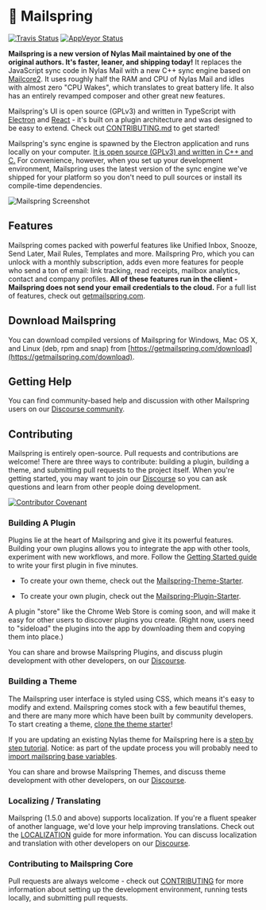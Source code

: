 # 💌 Mailspring

[![Travis Status](https://api.travis-ci.com/Foundry376/Mailspring.svg?branch=master)](https://travis-ci.com/github/Foundry376/Mailspring)
[![AppVeyor Status](https://ci.appveyor.com/api/projects/status/iuuuy6d65u3x6bj6?svg=true)](https://ci.appveyor.com/project/Foundry376/Mailspring)

**Mailspring is a new version of Nylas Mail maintained by one of the original authors. It's faster, leaner, and shipping today!** It replaces the JavaScript sync code in Nylas Mail with a new C++ sync engine based on [Mailcore2](https://github.com/MailCore/mailcore2). It uses roughly half the RAM and CPU of Nylas Mail and idles with almost zero "CPU Wakes", which translates to great battery life. It also has an entirely revamped composer and other great new features.

Mailspring's UI is open source (GPLv3) and written in TypeScript with [Electron](https://github.com/atom/electron) and [React](https://facebook.github.io/react/) - it's built on a plugin architecture and was designed to be easy to extend. Check out [CONTRIBUTING.md](https://github.com/Foundry376/Mailspring/blob/master/CONTRIBUTING.md) to get started!

Mailspring's sync engine is spawned by the Electron application and runs locally on your computer. [It is open source (GPLv3) and written in C++ and C.](https://github.com/Foundry376/Mailspring-Sync) For convenience, however, when you set up your development environment, Mailspring uses the latest version of the sync engine we've shipped for your platform so you don't need to pull sources or install its compile-time dependencies.

![Mailspring Screenshot](https://github.com/Foundry376/Mailspring/raw/master/screenshots/hero_graphic_mac%402x.png)

## Features

Mailspring comes packed with powerful features like Unified Inbox, Snooze, Send
Later, Mail Rules, Templates and more. Mailspring Pro, which you can unlock
with a monthly subscription, adds even more features for people who send a ton
of email: link tracking, read receipts, mailbox analytics, contact and company
profiles. **All of these features run in the client - Mailspring does not send
your email credentials to the cloud.** For a full list of features, check out
[getmailspring.com](https://getmailspring.com/).

## Download Mailspring

You can download compiled versions of Mailspring for Windows, Mac OS X, and
Linux (deb, rpm and snap) from
[https://getmailspring.com/download](https://getmailspring.com/download).

## Getting Help

You can find community-based help and discussion with other Mailspring users on our
[Discourse community](https://community.getmailspring.com/).

## Contributing

Mailspring is entirely open-source. Pull requests and contributions are
welcome! There are three ways to contribute: building a plugin, building a
theme, and submitting pull requests to the project itself. When you're getting
started, you may want to join our
[Discourse](https://community.getmailspring.com/) so you can ask questions and
learn from other people doing development.

[![Contributor Covenant](https://img.shields.io/badge/Contributor%20Covenant-v2.0%20adopted-ff69b4.svg)](CODE_OF_CONDUCT.md)

### Building A Plugin

Plugins lie at the heart of Mailspring and give it its powerful features.
Building your own plugins allows you to integrate the app with other tools,
experiment with new workflows, and more. Follow the [Getting Started
guide](https://Foundry376.github.io/Mailspring/) to write your first plugin in
five minutes.

- To create your own theme, check out the
  [Mailspring-Theme-Starter](https://github.com/Foundry376/Mailspring-Theme-Starter).

- To create your own plugin, check out the
  [Mailspring-Plugin-Starter](https://github.com/Foundry376/Mailspring-Plugin-Starter).

A plugin "store" like the Chrome Web Store is coming soon, and will make it
easy for other users to discover plugins you create. (Right now, users need to
"sideload" the plugins into the app by downloading them and copying them into
place.)

You can share and browse Mailspring Plugins, and discuss plugin development
with other developers, on our
[Discourse](https://community.getmailspring.com/).

### Building a Theme

The Mailspring user interface is styled using CSS, which means it's easy to
modify and extend. Mailspring comes stock with a few beautiful themes, and
there are many more which have been built by community developers. To start
creating a theme, [clone the theme starter](https://github.com/Foundry376/Mailspring-Theme-Starter)!

If you are updating an existing Nylas theme for Mailspring here is a [step by
step tutorial](https://foundry376.zendesk.com/hc/en-us/articles/115001918391-How-do-I-update-an-N1-Nylas-Mail-theme-for-Mailspring-).
Notice: as part of the update process you will probably need to [import
mailspring base variables](https://github.com/Foundry376/Mailspring/issues/326#issuecomment-343757775).

You can share and browse Mailspring Themes, and discuss theme development with other developers, on our [Discourse](https://community.getmailspring.com/).

### Localizing / Translating

Mailspring (1.5.0 and above) supports localization. If you're a fluent speaker of
another language, we'd love your help improving translations. Check out the
[LOCALIZATION](https://github.com/Foundry376/Mailspring/blob/master/LOCALIZATION.md)
guide for more information. You can discuss localization and translation with
other developers on our [Discourse](https://community.getmailspring.com/).

### Contributing to Mailspring Core

Pull requests are always welcome - check out
[CONTRIBUTING](https://github.com/Foundry376/Mailspring/blob/master/CONTRIBUTING.md)
for more information about setting up the development environment, running
tests locally, and submitting pull requests.
